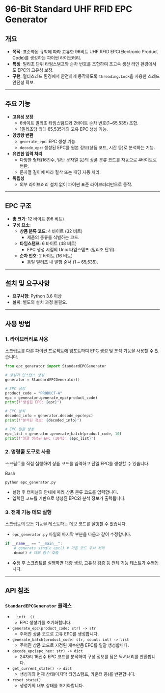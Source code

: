 # 96-Bit Standard UHF RFID EPC Generator

## 개요

- **목적**: 표준화된 규칙에 따라 고유한 96비트 UHF RFID EPC(Electronic Product Code)를 생성하는 파이썬 라이브러리.
- **특징**: 밀리초 단위 타임스탬프와 순차 번호를 조합하여 초고속 생산 라인 환경에서도 EPC의 고유성 보장.
- **구현**: 멀티스레드 환경에서 안전하게 동작하도록 `threading.Lock`을 사용한 스레드 안전성 확보.

---

## 주요 기능

- **고유성 보장**
    - 6바이트 밀리초 타임스탬프와 2바이트 순차 번호(1~65,535) 조합.
    - 1밀리초당 최대 65,535개의 고유 EPC 생성 가능.
- **양방향 변환**
    - `generate_epc`: EPC 생성 기능.
    - `decode_epc`: 생성된 EPC를 원본 정보(상품 코드, 시간 등)로 분석하는 기능.
- **유연한 입력 처리**
    - 다양한 형태(16진수, 일반 문자열 등)의 상품 분류 코드를 자동으로 4바이트로 변환.
    - 문자열 길이에 따라 절삭 또는 패딩 자동 처리.
- **독립성**
    - 외부 라이브러리 설치 없이 파이썬 표준 라이브러리만으로 동작.

---

## EPC 구조

- **총 크기**: 12 바이트 (96 비트)
- **구성 요소**:
    - **상품 분류 코드**: 4 바이트 (32 비트)
        - 제품의 종류를 식별하는 코드.
    - **타임스탬프**: 6 바이트 (48 비트)
        - EPC 생성 시점의 Unix 타임스탬프 (밀리초 단위).
    - **순차 번호**: 2 바이트 (16 비트)
        - 동일 밀리초 내 발행 순서 (1 ~ 65,535).

---

## 설치 및 요구사항

- **요구사항**: Python 3.6 이상
- **설치**: 별도의 설치 과정 불필요.

---

## 사용 방법

### 1. 라이브러리로 사용

스크립트를 다른 파이썬 프로젝트에 임포트하여 EPC 생성 및 분석 기능을 사용할 수 있습니다.

```python
from epc_generator import StandardEPCGenerator

# 생성기 인스턴스 생성
generator = StandardEPCGenerator()

# EPC 생성
product_code = "PRODUCT-A"
epc = generator.generate_epc(product_code)
print(f"생성된 EPC: {epc}")

# EPC 분석
decoded_info = generator.decode_epc(epc)
print(f"분석된 정보: {decoded_info}")

# EPC 일괄 생성
epc_list = generator.generate_batch(product_code, 10)
print(f"일괄 생성된 EPC (10개): {epc_list}")
```

### 2. 명령줄 도구로 사용

스크립트를 직접 실행하여 상품 코드를 입력하고 단일 EPC를 생성할 수 있습니다.

Bash

`python epc_generator.py`

- 실행 후 터미널의 안내에 따라 상품 분류 코드를 입력합니다.
- 입력된 코드를 기반으로 생성된 EPC와 분석 정보가 출력됩니다.

### 3. 전체 기능 데모 실행

스크립트의 모든 기능을 테스트하는 데모 코드를 실행할 수 있습니다.

- `epc_generator.py` 파일의 마지막 부분을 다음과 같이 수정합니다.

```python
if __name__ == "__main__":
    # generate_single_epc() # 기존 코드 주석 처리
    demo() # 데모 함수 호출
```

- 수정 후 스크립트를 실행하면 대량 생성, 고유성 검증 등 전체 기능 테스트가 수행됩니다.

---

## API 참조

### `StandardEPCGenerator` 클래스

- `__init__()`
    - EPC 생성기를 초기화합니다.
- `generate_epc(product_code: str) -> str`
    - 주어진 상품 코드로 고유 EPC를 생성합니다.
- `generate_batch(product_code: str, count: int) -> list`
    - 주어진 상품 코드로 지정된 개수만큼 EPC를 일괄 생성합니다.
- `decode_epc(epc_hex: str) -> dict`
    - 24자리 16진수 EPC 코드를 분석하여 구성 정보를 담은 딕셔너리를 반환합니다.
- `get_current_state() -> dict`
    - 생성기의 현재 상태(마지막 타임스탬프, 카운터 등)를 반환합니다.
- `reset_state()`
    - 생성기의 내부 상태를 초기화합니다.